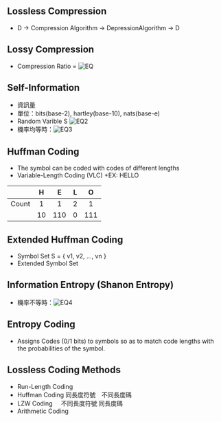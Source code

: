 ## Lossless Compression
  + D -> Compression Algorithm -> DepressionAlgorithm -> D

## Lossy Compression
  + Compression Ratio = ![EQ](http://rogercortesi.com/eqn/tempimagedir/eqn4641.png)

## Self-Information
  + 資訊量
  + 單位：bits(base-2), hartley(base-10), nats(base-e)
  + Random Varible S ![EQ2](http://rogercortesi.com/eqn/tempimagedir/eqn6738.png)
  + 機率均等時：![EQ3](http://rogercortesi.com/eqn/tempimagedir/eqn1666.png)


## Huffman Coding
+ The symbol can be coded with codes of different lengths
+ Variable-Length Coding (VLC)
+EX: HELLO

|       |H	  	|E	  	|L  		|O	  	|
|:-----:|:-----:|:-----:|:-----:|:-----:|
|Count	|1	  	|1	  	|2	  	|1	  	|
|	    	|10		  |110  	|0  		|111  	|

## Extended Huffman Coding
  + Symbol Set S = { v1, v2, ..., vn }
  + Extended Symbol Set

## Information Entropy (Shanon Entropy)
  + 機率不等時：![EQ4](http://rogercortesi.com/eqn/tempimagedir/eqn4680.png)

## Entropy Coding
  + Assigns Codes (0/1 bits) to symbols so as to match code lengths with the probabilities of the symbol.

## Lossless Coding Methods
  + Run-Length Coding
  + Huffman Coding  同長度符號　不同長度碼
  + LZW Coding     不同長度符號   同長度碼
  + Arithmetic Coding
